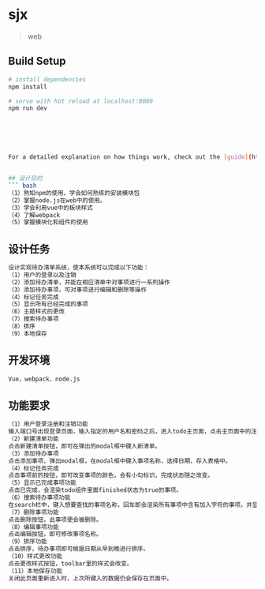 # sjx

> web

## Build Setup

``` bash
# install dependencies
npm install

# serve with hot reload at localhost:8080
npm run dev






For a detailed explanation on how things work, check out the [guide](http://vuejs-templates.github.io/webpack/) and [docs for vue-loader](http://vuejs.github.io/vue-loader).


## 设计目的
``` bash
（1）熟知npm的使用，学会如何熟练的安装模块包
（2）掌握node.js在web中的使用。
（3）学会利用vue中的板块样式
（4）了解webpack
（5）掌握模块化和组件的使用
```
## 设计任务
``` bash
设计实现待办清单系统，使本系统可以完成以下功能：
（1）用户的登录以及注销
（2）添加待办清单，并能在相应清单中对事项进行一系列操作
（3）添加待办事项，可对事项进行编辑和删除等操作
（4）标记任务完成	
（5）显示所有已经完成的事项
（6）主题样式的更改
（7）搜索待办事项
（8）排序
（9）本地保存
```

## 开发环境
``` bash
Vue，webpack，node.js
```
## 功能要求
``` bash
（1）用户登录注册和注销功能
输入端口号出现登录页面，输入指定的用户名和密码之后，进入todo主页面，点击主页面中的注销按钮即可注销，回到登录页面。
（2）新建清单功能
点击新建清单按钮，即可在弹出的modal框中键入新清单。
（3）添加待办事项
点击添加事项，弹出modal框，在modal框中键入事项名称，选择日期，存入表格中。
（4）标记任务完成
点击事项前的按钮，即可改变事项的颜色，会有小勾标识，完成状态随之改变。
（5）显示已完成事项功能
点击已完成，会渲染todo组件里面finished状态为true的事项。
（6）搜索待办事项功能
在search栏中，键入想要查找的事项名称，回车即会渲染所有事项中含有加入字符的事项，并显示在表格上。
（7）删除事项功能
点击删除按钮，此事项便会被删除。
（8）编辑事项功能
点击编辑按钮，即可修改事项名称。
（9）排序功能
点击排序，待办事项即可根据日期从早到晚进行排序。
（10）样式更改功能
点击更改样式按钮，toolbar里的样式会改变。
（11）本地保存功能
关闭此页面重新进入时，上次所键入的数据仍会保存在页面中。
```
